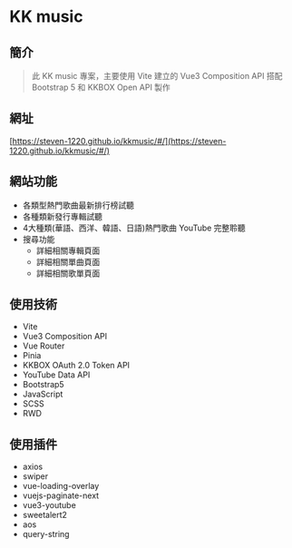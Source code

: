 # KK music

## 簡介

> 此 KK music 專案，主要使用 Vite 建立的 Vue3 Composition API 搭配 Bootstrap 5 和 KKBOX Open API 製作

## 網址

[https://steven-1220.github.io/kkmusic/#/](https://steven-1220.github.io/kkmusic/#/)

## 網站功能

- 各類型熱門歌曲最新排行榜試聽
- 各種類新發行專輯試聽
- 4大種類(華語、西洋、韓語、日語)熱門歌曲 YouTube 完整聆聽
- 搜尋功能
  - 詳細相關專輯頁面
  - 詳細相關單曲頁面
  - 詳細相關歌單頁面

## 使用技術

- Vite
- Vue3 Composition API
- Vue Router
- Pinia
- KKBOX OAuth 2.0 Token API
- YouTube Data API
- Bootstrap5
- JavaScript
- SCSS
- RWD

## 使用插件

- axios
- swiper
- vue-loading-overlay
- vuejs-paginate-next
- vue3-youtube
- sweetalert2
- aos
- query-string
